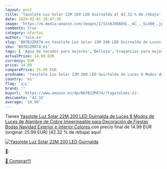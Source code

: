 ```yaml
---
layout: post
title: 'Yasolote Luz Solar 22M 200 LED Guirnalda al 42.32 % de rebaja'
date: 2020-02-01 10:47:30
image: 'https://m.media-amazon.com/images/I/51nBJd06E6L._AC_._SL400_.jpg'
comments: true
category: ofertas
author: 'tole.es'
slug: 'B07BJZMX74-es Yasolote Luz Solar 22M 200 LED Guirnalda de Luces 8 Modos...'
sku: 'B07BJZMX74-es'
tags: [ 'Agua de tocador para mujeres','Belleza','Fragancias para mujeres','Instrumentos de percusión para niños','Instrumentos musicales para niños','Juguetes','Juguetes y juegos','Perfumes y fragancias','Productos para el cuidado de la piel','Sets y juegos para el cuidado de la piel','navidad', ]
actualPrice: 14.99 EUR
currency: EUR
price: 14.99
comparePrice: 25.99 EUR
prodname: 'Yasolote Luz Solar 22M 200 LED Guirnalda de Luces 8 Modos de Luces de Alambre de Cobre Impermeable para Decoración de Fiestas  Bodas  Navidad  Exterior e Interior  Colores '
country: 'es'
flag: '🇪🇸'
brand: ''
buyurl: 'https://www.amazon.es/dp/B07BJZMX74/?tag=tolees-21'
descuento: '42.32'
average: '14.99'
---
```


Tienes [Yasolote Luz Solar 22M 200 LED Guirnalda de Luces 8 Modos de Luces de Alambre de Cobre Impermeable para Decoración de Fiestas  Bodas  Navidad  Exterior e Interior  Colores ](https://www.amazon.es/dp/B07BJZMX74/?tag=tolees-21) con precio final de  14.99 EUR (original: 25.99 EUR) (42.32 %  de rebaja) aqui!

[![Yasolote Luz Solar 22M 200 LED Guirnalda](https://m.media-amazon.com/images/I/51nBJd06E6L._AC_._SL400_.jpg)](https://www.amazon.es/dp/B07BJZMX74/?tag=tolees-21)

🔎:


[🛒 Comprar!!!](https://www.amazon.es/dp/B07BJZMX74/?tag=tolees-21)
